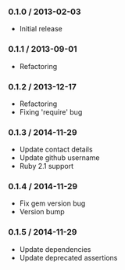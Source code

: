 ### 0.1.0 / 2013-02-03 ###

* Initial release

### 0.1.1 / 2013-09-01 ###

* Refactoring

### 0.1.2 / 2013-12-17 ###

* Refactoring
* Fixing 'require' bug

### 0.1.3 / 2014-11-29 ###

* Update contact details
* Update github username
* Ruby 2.1 support

### 0.1.4 / 2014-11-29 ###
* Fix gem version bug
* Version bump

### 0.1.5 / 2014-11-29 ###
* Update dependencies
* Update deprecated assertions
